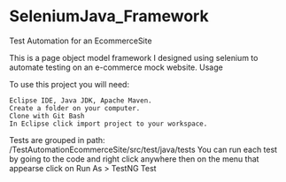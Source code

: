 # SeleniumJava_Framework

Test Automation for an EcommerceSite

This is a page object model framework I designed using selenium to automate testing on an e-commerce mock website.
Usage

To use this project you will need:

    Eclipse IDE, Java JDK, Apache Maven.
    Create a folder on your computer.
    Clone with Git Bash
    In Eclipse click import project to your workspace.

Tests are grouped in path: /TestAutomationEcommerceSite/src/test/java/tests You can run each test by going to the code and right click anywhere then on the menu that appearse click on Run As > TestNG Test
